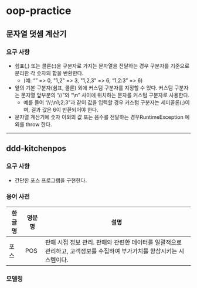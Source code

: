# oop-practice

## 문자열 덧셈 계산기 
### 요구 사항
- 쉼표(,) 또는 콜론(:)을 구분자로 가지는 문자열을 전달하는 경우 구분자를 기준으로 분리한 각 숫자의 합을 반환한다. 
    - (예: “” => 0, "1,2" => 3, "1,2,3" => 6, “1,2:3” => 6) 
- 앞의 기본 구분자(쉼표, 콜론) 외에 커스텀 구분자를 지정할 수 있다. 커스텀 구분자는 문자열 앞부분의 “//”와 “\n” 사이에 위치하는 문자를 커스텀 
    구분자로 사용한다. 
    - 예를 들어 “//;\n1;2;3”과 같이 값을 입력할 경우 커스텀 구분자는 세미콜론(;)이며, 결과 값은 6이 반환되어야 한다. 
- 문자열 계산기에 숫자 이외의 값 또는 음수를 전달하는 경우 ​RuntimeException​ 예외를 throw 한다. 

---
    
## ddd-kitchenpos

### 요구 사항
- 간단한 포스 프로그램을 구현한다.

### 용어 사전
| 한글명 | 영문명 | 설명  |
| --- | --- | --- |
| 포스 | POS | 판매 시점 정보 관리. 판매와 관련한 데이터를 일괄적으로 관리하고, 고객정보를 수집하여 부가가치를 향상시키는 시스템이다. |

### 모델링

